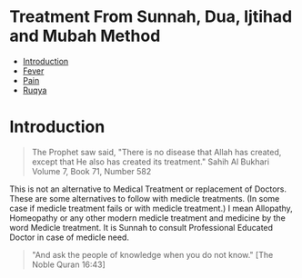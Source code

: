 <h1>Treatment From Sunnah, Dua, Ijtihad and Mubah Method</h1>

- [Introduction](#introduction)
- [Fever](#fever)
- [Pain](#pain)
- [Ruqya](#ruqya)

# Introduction

> The Prophet saw said, "There is no disease that Allah has created, except that He also has created its treatment."  Sahih Al Bukhari Volume 7, Book 71, Number 582     

This is not an alternative to Medical Treatment or replacement of Doctors. 
These are some alternatives to follow with medicle treatments. (In some case if medicle treatment fails or with medicle treatment.) 
I mean Allopathy, Homeopathy or any other modern medicle treatment and medicine by the word Medicle treatment.
It is Sunnah to consult Professional Educated Doctor in case of medicle need.

> "And ask the people of knowledge when you do not know." [The Noble Quran 16:43]



